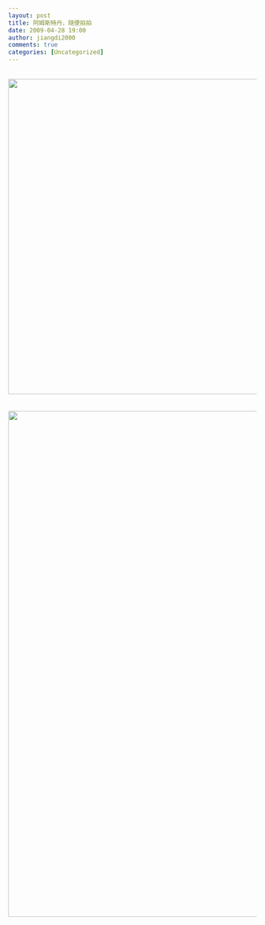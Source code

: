 ```yaml
---
layout: post
title: 阿姆斯特丹，随便拍拍
date: 2009-04-28 19:00
author: jiangdi2000
comments: true
categories: [Uncategorized]
---
```

<div id="msgcns!C840C88DA912213B!1499" class="bvMsg"> <br /><img src="http://api.photoshop.com/home_3dd7e3b4caaa4ff380edc3dd58c301e6/adobe-px-assets/71d256b484444d7296e183564b86b980" height="638" width="787" /><br /><br /><br /><img src="http://api.photoshop.com/home_3dd7e3b4caaa4ff380edc3dd58c301e6/adobe-px-assets/4bff5363c4334b6495d8197851d6db3a" height="1024" width="884" /><br /></div>
